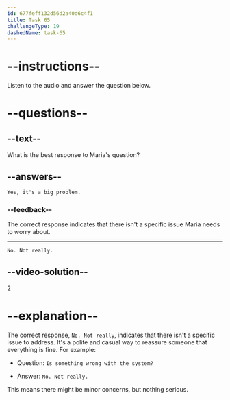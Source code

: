 ```yaml
---
id: 677feff132d56d2a40d6c4f1
title: Task 65
challengeType: 19
dashedName: task-65
---
```


<!-- (Audio) Maria: I agree. But, why did you ask? Did you notice something wrong? -->

<!-- SPEAKING -->

# --instructions--

Listen to the audio and answer the question below.

# --questions--

## --text--

What is the best response to Maria's question?

## --answers--

`Yes, it's a big problem.`

### --feedback--

The correct response indicates that there isn't a specific issue Maria needs to worry about.

---

`No. Not really.`

## --video-solution--

2

# --explanation--

The correct response, `No. Not really`, indicates that there isn't a specific issue to address. It's a polite and casual way to reassure someone that everything is fine. For example:

- Question: `Is something wrong with the system?`

- Answer: `No. Not really.`

This means there might be minor concerns, but nothing serious.
